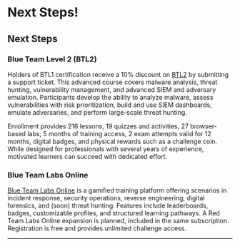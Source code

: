 # Next Steps!

## Next Steps

### Blue Team Level 2 (BTL2)

Holders of BTL1 certification receive a 10% discount on [BTL2](https://blueteamlabs.online/) by submitting a support ticket. This advanced course covers malware analysis, threat hunting, vulnerability management, and advanced SIEM and adversary emulation. Participants develop the ability to analyze malware, assess vulnerabilities with risk prioritization, build and use SIEM dashboards, emulate adversaries, and perform large-scale threat hunting.

Enrollment provides 216 lessons, 19 quizzes and activities, 27 browser-based labs, 5 months of training access, 2 exam attempts valid for 12 months, digital badges, and physical rewards such as a challenge coin. While designed for professionals with several years of experience, motivated learners can succeed with dedicated effort.

### Blue Team Labs Online

[Blue Team Labs Online](https://blueteamlabs.online/) is a gamified training platform offering scenarios in incident response, security operations, reverse engineering, digital forensics, and (soon) threat hunting. Features include leaderboards, badges, customizable profiles, and structured learning pathways. A Red Team Labs Online expansion is planned, included in the same subscription. Registration is free and provides unlimited challenge access.

***
